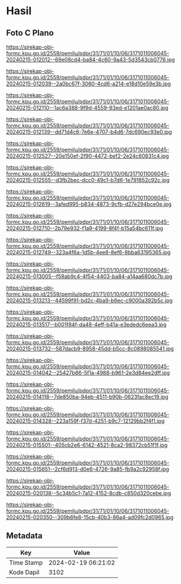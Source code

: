 # Hasil

## Foto C Plano

https://sirekap-obj-formc.kpu.go.id/2559/pemilu/pdpr/31/71/01/10/06/3171011006045-20240215-012012--69e08cd4-ba84-4c60-9a43-5d3543cb0776.jpg

https://sirekap-obj-formc.kpu.go.id/2559/pemilu/pdpr/31/71/01/10/06/3171011006045-20240215-012039--2a0bc67f-3060-4cd6-a214-e18d10e59e3b.jpg

https://sirekap-obj-formc.kpu.go.id/2559/pemilu/pdpr/31/71/01/10/06/3171011006045-20240215-012110--1ac6a388-9f9d-4559-93ed-e1201ae0ac80.jpg

https://sirekap-obj-formc.kpu.go.id/2559/pemilu/pdpr/31/71/01/10/06/3171011006045-20240215-012139--dd71d4c6-7e6e-4707-b4d6-7dc690ec93e0.jpg

https://sirekap-obj-formc.kpu.go.id/2559/pemilu/pdpr/31/71/01/10/06/3171011006045-20240215-012527--20e150ef-2f90-4472-bef2-2e24c60831c4.jpg

https://sirekap-obj-formc.kpu.go.id/2559/pemilu/pdpr/31/71/01/10/06/3171011006045-20240215-012555--d3fb2bec-dcc0-49c1-b7d6-1e791852c92c.jpg

https://sirekap-obj-formc.kpu.go.id/2559/pemilu/pdpr/31/71/01/10/06/3171011006045-20240215-012619--3afed995-b834-4873-9cfb-d27e294bce0e.jpg

https://sirekap-obj-formc.kpu.go.id/2559/pemilu/pdpr/31/71/01/10/06/3171011006045-20240215-012710--2b79e932-f1a9-4199-8f4f-b15a54bc611f.jpg

https://sirekap-obj-formc.kpu.go.id/2559/pemilu/pdpr/31/71/01/10/06/3171011006045-20240215-012749--323a4f6a-1d5b-4ee8-8ef6-8bba63195365.jpg

https://sirekap-obj-formc.kpu.go.id/2559/pemilu/pdpr/31/71/01/10/06/3171011006045-20240215-013005--f59ab9c4-4f54-4403-ba84-a14aa680dc7b.jpg

https://sirekap-obj-formc.kpu.go.id/2559/pemilu/pdpr/31/71/01/10/06/3171011006045-20240215-013213--44599f91-bd2c-4ba9-b6ec-c9000a392b5c.jpg

https://sirekap-obj-formc.kpu.go.id/2559/pemilu/pdpr/31/71/01/10/06/3171011006045-20240215-013517--b001f84f-da48-4eff-b41a-e3ededc6eea3.jpg

https://sirekap-obj-formc.kpu.go.id/2559/pemilu/pdpr/31/71/01/10/06/3171011006045-20240215-013732--587dacb9-8958-45dd-b5cc-8c0898085541.jpg

https://sirekap-obj-formc.kpu.go.id/2559/pemilu/pdpr/31/71/01/10/06/3171011006045-20240215-014042--25427b86-5f1a-4988-b961-2e3d84ee2dff.jpg

https://sirekap-obj-formc.kpu.go.id/2559/pemilu/pdpr/31/71/01/10/06/3171011006045-20240215-014118--7de850ba-94eb-4511-b90b-0623fac8ec19.jpg

https://sirekap-obj-formc.kpu.go.id/2559/pemilu/pdpr/31/71/01/10/06/3171011006045-20240215-014328--223a159f-f37d-4251-b9c7-12129bb2f4f1.jpg

https://sirekap-obj-formc.kpu.go.id/2559/pemilu/pdpr/31/71/01/10/06/3171011006045-20240215-015501--405cb2e6-6142-4521-8ca2-98372cb51f1f.jpg

https://sirekap-obj-formc.kpu.go.id/2559/pemilu/pdpr/31/71/01/10/06/3171011006045-20240215-015651--2cf6d913-d0e6-4726-9a85-fb9a2c92958f.jpg

https://sirekap-obj-formc.kpu.go.id/2559/pemilu/pdpr/31/71/01/10/06/3171011006045-20240215-020138--5c34b5c1-7a12-4152-8cdb-c850d320cebe.jpg

https://sirekap-obj-formc.kpu.go.id/2559/pemilu/pdpr/31/71/01/10/06/3171011006045-20240215-020350--309b6fe8-15cb-40b3-86a4-ad09fc2d0965.jpg


## Metadata

| Key        | Value               |
| ---------- | ------------------- |
| Time Stamp | 2024-02-19 06:21:02 |
| Kode Dapil | 3102                |



